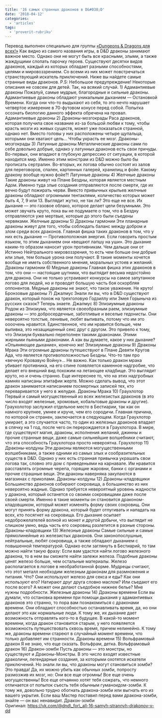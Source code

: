 ```yaml
---
title: '16 самых странных драконов в D&#038;D'
date: '2018-04-12'
categories:
  - 'articles'
tags:
  - 'proverit-rubriku'
---
```


Перевод выполнен специально для группы [«Dungeons & Dragons для всех!»](https://vk.com/@dnd_for_all-16-samyh-strannyh-drakonov-v-dd) Как видно из самого названия игры, в D&D драконы занимают важное место. Однако они не могут быть все красными, злыми, а также жаждущими слопать парочку героев. Существуют десятки видов драконов, каждый из которых обладает разными способностями, целями и мировоззрением. Со всеми из них может повстречаться странствующий искатель приключений. Ниже вы найдете самые странные виды драконов. P.S: Небольшое предупреждение! Некоторые описания не совсем для детей. Так, на всякий случай. 1) Адамантиевые драконы Пожалуй, самые мудрые, благородные и сильные драконы. Адамантиевые драконы обладают уникальным дыханием — Остановкой Времени. Когда они что-то выдыхают из себя, то это нечто нарушает четвертое измерение в 70-футовом конусе перед собой. Попытка осознать биологию данного эффекта обречена на провал. Адамантиевые драконы 2) Драконы-мозгокрады Раса драконов, которая получила свое название из-за большой любви к тому, чтобы красть мозги из живых существ, может уже показаться странной, однако нет. Вместо головы у них расположены четыре щупальца, которыми они хватают цель… Чтобы украсть ее мозг. Драконы-мозгокрады 3) Латунные драконы Металлические драконы сами по себе довольно добрые, однако у латунных драконов есть свои причуды. Во-первых, они впадают в глубокую депрессию от ситуации, в которой находится мир. Именно этим монстрам из D&D можно было бы прописать сертралин. Во-вторых, их логова обычно состоят из залов для переговоров, спален, картинных галерей, хранилищ и фойе. Какому дракону вообще нужно фойе?! Латунные драконы 4) Желчные драконы Такие драконы живут на Плане Бездны, которая является местным Адом. Именно туда злые создания отправляются после смерти, где их вечно будут пожирать черви. Вместо привычных крыльев желчные драконы обладают огромными тентаклями, количество которых может быть 4, 7, 9 или 13. Выглядит жутко, не так ли? Это еще не все. Их дыхание — это газовое облако, которое делает цели безумными. Это может звучать круто, пока вы не подумаете о том, что в Бездну отправляются уже мертвые, которые до этого были съедены червяками. Желчные драконы 5) Драконы гармонии Эти планарные драконы живут для того, чтобы соблюдать баланс между добром и злом среди всех драконов. Главная фишка таких драконов в том, что у них есть дыхание — Противоположная энергия. Если говорить простым языком, то этим дыханием они «вещают лапшу на уши». Это дыхание каким-то образом наносит урон противникам. Чем дальше они от Истинно Нейтрального мировоззрения, то есть чем больше они добрые или злые, тем больше урона они получают. В такие моменты хочется вообще не иметь собственного мнения, моральных устоев и желаний. Драконы гармонии 6) Медные драконы Главная фишка этих драконов в том, что они — настоящие шутники, что выглядит весьма недостойно для дракона. Они не только устраивают конкурсы на самое запутанное логово для людей, но и проводят большую часть боя оскорбляя оппонентов. Медные драконы не знают, что такое уважение. Не круто! Бронзовые драконы 7) Джалмус Знали ли вы, что в D&D существуют дракон, который похож на трехголовую Годзиллу или Змея Горыныча из русских сказок? Теперь знаете. Джалмус 8) Элизиумные драконы Родом из Элизиума, что является своеобразным раем, элизиумные драконы — это добросердечные, заботливые и веселые гедонисты. Они невероятно толстые, ленивые, любят выпивать, потому что им это оооочень нравится. Единственное, что им нравится больше, чем выпивка, это незащищенный секс друг с другом. Это привело к тому, что Элизиум буквально переполнен такими драконами. Этими жирными пьяными драконами. А как вы думаете, какое у них дыхание? «Опьяняющее дыхание», конечно же! Элизиумные драконы 9) Драконы Мрака Эти огромные драконы путешествуют в Плане Девяти Кругов Ада, что является противоположностью Бездны. Что-то там про «вечную Кровавую Войну»… Не важно. Как только дракон мрака убивает противника, на его спине появляется каменное надгробие, что делает его внешний вид похожим на летающее кладбище. Это выглядит круто, но и очень странно. Еще интереснее то, что на этих надгробных камнях написаны эпитафии жертв. Можно сделать вывод, что этот дракон занимается написанием посмертных записей тех, кто переваривается у него в желудке. Драконы Мрака 10) Граухлотор Первый и самый могущественный из всех железистых драконов (в это число входят железные, хромовые, кобальтовые драконы и другие). Граухолотор заслужил отдельное место в Бестиарии, так как он намного крупнее, умнее и круче, чем его сородичи. Главная причина, по которой он странен, заключается в следующем. Когда Граухлотор умирает, а это случается часто, то один из железных драконов впадает в спячку на 1 год, после чего он перерождается в Граухлотора. В мире, где существуют магия, драконы, исполнения желаний, джинны и прочие странные вещи, даже самые сильнейшие волшебники считают, что эта способность Граухлотора просто невероятна. Граухлотор 11) Драконы-колдуны Эти драконы являются могущественными волшебниками, а также одними из самых злых и сообразительных существ в D&D. Однако у них есть странная привычка украшать свои логова так, словно это дом с приведеньями на карнавале. Им нравится расставлять огромные черепа, горящие жаровни, банки с органами и прочие страшные вещи. Эти драконы наверняка закупаются в магазинах с приколами. Драконы-колдуны 12) Драконы-кладовщики Большинство драконов собирают сокровища, а большинство из них невероятно жадные. Однако требуется невероятный уровень жадности у дракона, который останется со своими сокровищами даже после своей смерти. Именно в такие моменты он становится драконом-кладовщиком, который может изменять форму своих сокровищ. Они могут принять форму дракона, который будет отпугивать и нападать на всех, кто посягнет на сокровища. Его дыхание осыпает недоброжелателей волной из монет и другой добычи, что выглядит не слишком умно, ведь часть его сокровищ разлетится в разные стороны. Драконы-кладовщики 13) Железные драконы Самые сильные и самые прямолинейные из железистых драконов. Они законопослушные, нейтральные, любят сокровища, а также обладают дыханием с повышенной температурой. Однако если заглянуть в Бестиарий, то там можно найти такую фразу: Если вам удастся найти логово железного дракона, то в нем вы сможете найти залежи железа. Подобные драконы ценят железо больше, чем остальные материалы. Железо располагается в логове в необработанной форме. Мудрецы считают, что этот металл необходим железным драконам для размножения и питания. Что? Они используют железо для секса и еды? Как они используют его? Натирают друг друга словно маслом? Или съедают его после всего? А может они делают съедобное нижнее белье? Мне нужны подробности. Железные драконы 14) Драконы времени Если вы думали, что остановка времени при помощи дыхания у адамантиевых драконов это странно, то пора вам познакомиться с драконами времени. Они обладают способностью останавливать время, да, но они делают это как нормальные люди. К тому же, их дыхание дает возможность отправлять кого-то в будущее. В какой-то момент времени, когда дракон становится старым, у него появляется возможность путешествовать сквозь время, причем нелинейно. К тому же, драконы времени стареют в случайный момент времени, что только добавляет им странности. Драконы времени 15) Вольфрамовый дракон Я не знаю, что еще сказать. Вольфрам, детка. Вольфрамовый дракон 16) Дракон-зомби Пусть драконы — это монстры, но существуют и Драконы-Монстры. В это число входят известные драколичи, легендарные создания, за которыми охотятся искатели приключений. Но знали ли вы, что драконы могут становиться зомби? Это правда! Да, их можно убить как обычных зомби, попросту размозжив их мозг, но: Они все еще огромны! Все еще очень могущественны! Все еще отчаянно хотят тебя сожрать, что немного отличается от попыток съесть тебя обычным гуманоидом-зомби. К тому же, довольно трудно обогнать дракона-зомби или выгнать его из вашего укрытия. Если ваш Мастер поставил перед вами дракона-зомби, знайте — он вас ненавидит. Дракон-зомби   Оригинал: https://vk.com/@dnd\_for\_all-16-samyh-strannyh-drakonov-v-dd
